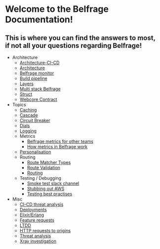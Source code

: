 # Welcome to the Belfrage Documentation!
This is where you can find the answers to most, if not all your questions regarding Belfrage!
---

- Architecture
    - [Architecture-CI-CD](architecture/architecture-ci-cd.md)
    - [Architecture](architecture/architecture.md)
    - [Belfrage monitor](architecture/belfrage-monitor.md)
    - [Build pipeline](architecture/build-pipeline.md)
    - [Layers](architecture/layers.md)
    - [Multi stack Belfrage](architecture/multi-stack-belfrage.md)
    - [Struct](architecture/struct.md)
    - [Webcore Contract](architecture/webcore-contract.md)
- Topics
    - [Caching](topics/caching.md)
    - [Cascade](topics/cascade.md)
    - [Circuit Breaker](topics/circuit-breaker.md)
    - [Dials](topics/dials.md)
    - [Logging](topics/debugging-testing/logging.md)
    - Metrics
      - [Belfrage metrics for other teams](topics/metrics/metrics-for-external-use.md)
      - [How metrics in Belfrage work](topics/metrics/metrics-in-belfrage.md)
    - [Personalisation](topics/personalisation.md)
    - Routing
        - [Route Matcher Types](topics/routing/route-matcher-types.md)
        - [Route Validation](topics/routing/route-validation.md)
        - [Routing](topics/routing/routing.md)
    - Testing / Debugging
        - [Smoke test slack channel](topics/debugging-testing/smoke-test-slack-channel.md)
        - [Stubbing out AWS](topics/debugging-testing/stubbing-aws.md)
        - [Testing best practises](topics/debugging-testing/testing-best-practices.md)
- Misc
    - [CI-CD threat analysis](misc/ci-cd-threat-analysis.md)
    - [Deployments](misc/deployments.md)
    - [Elixir/Erlang](misc/elixir-erlang.md)
    - [Feature requests](misc/feature-requests.md)
    - [LTDD](misc/load-test-driven-development.md)
    - [HTTP requests to origins](misc/making-http-requests-to-origins.md)
    - [Threat analysis](misc/threat-analysis.md)
    - [Xray investigation](/misc/xray-investigation)
